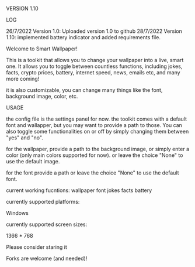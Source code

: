 VERSION 1.10

LOG

26/7/2022 Version 1.0: Uploaded version 1.0 to github
28/7/2022 Version 1.10: implemented battery indicator and added requirements file. 



Welcome to Smart Wallpaper! 


This is a toolkit that allows you to change your wallpaper  into a live, smart one. It allows you to toggle between countless functions, including jokes, facts, crypto prices, battery, internet speed, news, emails etc, and many more coming!

it is also customizable, you can change many things like the font, background image, color, etc.


USAGE

the config file is the settings panel for now.
the toolkit comes with a default font and wallapper, but you may want to provide a path to those. You can also toggle some functionalities on or off by simply changing them between "yes" and "no".

for the wallpaper, provide a path to the background image, or simply enter a color (only main colors supported for now). or leave the choice "None" to use the default image.

for the font provide a path or leave the choice "None" to use the default font.



current working fucntions:
wallpaper
font
jokes
facts
battery

currently supported platforms:

Windows


currently supported screen sizes:

1366 * 768


Please consider staring it

Forks are welcome (and needed)! 
